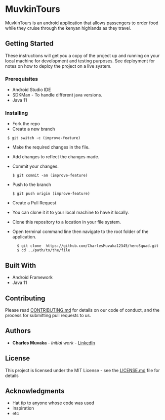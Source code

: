 # MuvkinTours

MuvkinTours is an android application that allows passengers to order food while they cruise through the kenyan highlands as they travel.

## Getting Started

These instructions will get you a copy of the project up and running on your local machine for development and testing purposes. See deployment for notes on how to deploy the project on a live system.

### Prerequisites

* Android Studio IDE
* SDKMan - To handle different java versions.
* Java 11



### Installing

* Fork the repo
* Create a new branch
 ```
  $ git switch -c (improve-feature)
  ```
* Make the required changes in the file.
* Add changes to reflect the changes made.
* Commit your changes.
  ```
  $ git commit -am (improve-feature)
  ```
* Push to the branch
  ```
  $ git push origin (improve-feature)
   ```
* Create a Pull Request


* You can clone it it to your local machine to have it locally.

* Clone this repository to a location in your file system.
* Open terminal command line then navigate to the root folder of the application.
  ```
    $ git clone  https://github.com/CharlesMuvaka12345/heroSquad.git
    $ cd ../path/to/the/file
  
   ```


## Built With

* Android Framework
* Java 11

## Contributing

Please read [CONTRIBUTING.md](https://github.com/CharlesMuvaka12345/MuvkinTours/issues) for details on our code of conduct, and the process for submitting pull requests to us.


## Authors

* **Charles Muvaka** - *Initial work* - [LinkedIn](https://ke.linkedin.com/in/charles-muvaka-bb958910a)



## License

This project is licensed under the MIT License - see the [LICENSE.md](LICENSE.md) file for details

## Acknowledgments

* Hat tip to anyone whose code was used
* Inspiration
* etc
